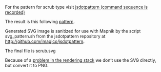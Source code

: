For the pattern for scrub type visit [jsdotpattern (command sequence is recorded)](http://www.imagico.de/map/jsdotpattern.php#x,512,jdp97762;g5,45,64,64;rx,250,2,64,64;rx,250,2,64,64;rx,250,2,64,64;rd,1,0,0,scrub2,1,5,12,0,jdp3379,8ece8f,b5e3b5;)

The result is this following [pattern](http://www.imagico.de/map/jsdotpattern.php#x,256,jdp34863;g5,43,64,64;rd,1,0,0,scrub2,1,0,0,0,jdp48772,8ece8f,b5e3b5;).

Generated SVG image is sanitized for use with Mapnik by the script svg_pattern.sh from the jsdotpattern repository at http://github.com/imagico/jsdotpattern.

The final file is scrub.svg

Because of a [problem in the rendering stack](https://github.com/gravitystorm/openstreetmap-carto/issues/2750) we don’t use the SVG directly, but convert it to PNG.